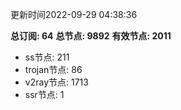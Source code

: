 更新时间2022-09-29 04:38:36

**总订阅: 64**
**总节点: 9892**
**有效节点: 2011**
- ss节点: 211
- trojan节点: 86
- v2ray节点: 1713
- ssr节点: 1
